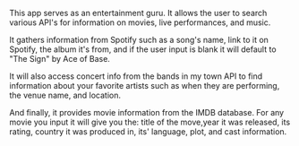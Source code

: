 This app serves as an entertainment guru. It allows the user to search various API's for information on movies, live performances, and music. 

It gathers information from Spotify such as a song's name, link to it on Spotify, the album it's from, and if the user input is blank it will default to "The Sign" by Ace of Base.

It will also access concert info from the bands in my town API to find information about your favorite artists such as when they are performing, the venue name, and location. 

And finally, it provides movie information from the IMDB database. For any movie you input it will give you the: title of the move,year it was released, its rating, country it was produced in, its' language, plot, and cast information.
